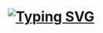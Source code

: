 <h1 align="center">
<a href="https://git.io/typing-svg"><img src="https://readme-typing-svg.herokuapp.com?font=Fira+Code&size=30&duration=3000&pause=400&color=A6FF96&width=435&lines=%F0%9F%A4%96Namaste+Peeps+;%F0%9F%98%B8Goutam+This+Side" alt="Typing SVG" /></a>
</h1>
